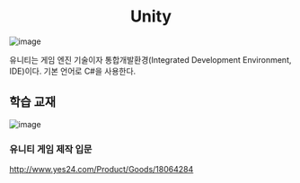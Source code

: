 <h1 align="center">Unity</h1>

![image](https://user-images.githubusercontent.com/101855570/201517984-2d923b6f-315e-46eb-af18-22021f3f781a.png)

유니티는 게임 엔진 기술이자 통합개발환경(Integrated Development Environment, IDE)이다. 기본 언어로 C#을 사용한다.

## 학습 교재

![image](https://user-images.githubusercontent.com/101855570/204349431-6ecb0b06-a735-4db5-bce5-001c096bf1bd.png)<h3>유니티 게임 제작 입문</h3>
http://www.yes24.com/Product/Goods/18064284

